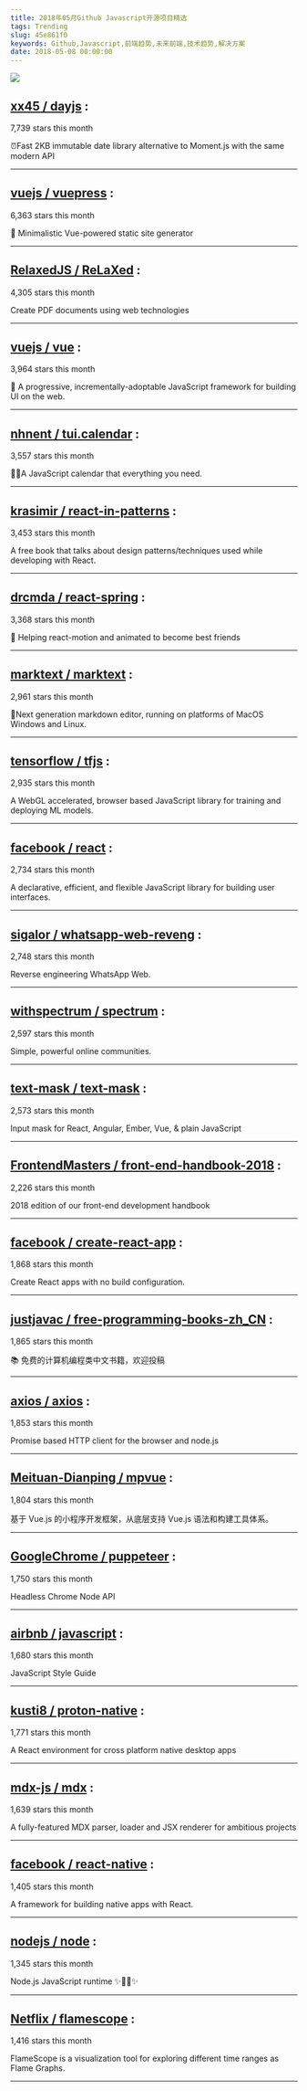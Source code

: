 ```yaml
---
title: 2018年05月Github Javascript开源项目精选
tags: Trending
slug: 45e861f0
keywords: Github,Javascript,前端趋势,未来前端,技术趋势,解决方案
date: 2018-05-08 00:00:00
---
```

![](https://static.alili.tech/images/github_15.png)
##   [xx45 / dayjs](https://github.com/xx45/dayjs) : 
 
7,739 stars this month

⏰Fast 2KB immutable date library alternative to Moment.js with the same modern API 

---
##   [vuejs / vuepress](https://github.com/vuejs/vuepress) : 
 
6,363 stars this month

📝 Minimalistic Vue-powered static site generator 

---
##   [RelaxedJS / ReLaXed](https://github.com/RelaxedJS/ReLaXed) : 
 
4,305 stars this month

Create PDF documents using web technologies 

---
##   [vuejs / vue](https://github.com/vuejs/vue) : 
 
3,964 stars this month

🖖 A progressive, incrementally-adoptable JavaScript framework for building UI on the web. 

---
##   [nhnent / tui.calendar](https://github.com/nhnent/tui.calendar) : 
 
3,557 stars this month

🍞📅A JavaScript calendar that everything you need. 

---
##   [krasimir / react-in-patterns](https://github.com/krasimir/react-in-patterns) : 
 
3,453 stars this month

A free book that talks about design patterns/techniques used while developing with React. 

---
##   [drcmda / react-spring](https://github.com/drcmda/react-spring) : 
 
3,368 stars this month

🙌 Helping react-motion and animated to become best friends 

---
##   [marktext / marktext](https://github.com/marktext/marktext) : 
 
2,961 stars this month

📝Next generation markdown editor, running on platforms of MacOS Windows and Linux. 

---
##   [tensorflow / tfjs](https://github.com/tensorflow/tfjs) : 
 
2,935 stars this month

A WebGL accelerated, browser based JavaScript library for training and deploying ML models. 

---
##   [facebook / react](https://github.com/facebook/react) : 
 
2,734 stars this month

A declarative, efficient, and flexible JavaScript library for building user interfaces. 

---
##   [sigalor / whatsapp-web-reveng](https://github.com/sigalor/whatsapp-web-reveng) : 
 
2,748 stars this month

Reverse engineering WhatsApp Web. 

---
##   [withspectrum / spectrum](https://github.com/withspectrum/spectrum) : 
 
2,597 stars this month

Simple, powerful online communities. 

---
##   [text-mask / text-mask](https://github.com/text-mask/text-mask) : 
 
2,573 stars this month

Input mask for React, Angular, Ember, Vue, & plain JavaScript 

---
##   [FrontendMasters / front-end-handbook-2018](https://github.com/FrontendMasters/front-end-handbook-2018) : 
 
2,226 stars this month

2018 edition of our front-end development handbook 

---
##   [facebook / create-react-app](https://github.com/facebook/create-react-app) : 
 
1,868 stars this month

Create React apps with no build configuration. 

---
##   [justjavac / free-programming-books-zh_CN](https://github.com/justjavac/free-programming-books-zh_CN) : 
 
1,865 stars this month

📚 免费的计算机编程类中文书籍，欢迎投稿 

---
##   [axios / axios](https://github.com/axios/axios) : 
 
1,853 stars this month

Promise based HTTP client for the browser and node.js 

---
##   [Meituan-Dianping / mpvue](https://github.com/Meituan-Dianping/mpvue) : 
 
1,804 stars this month

基于 Vue.js 的小程序开发框架，从底层支持 Vue.js 语法和构建工具体系。 

---
##   [GoogleChrome / puppeteer](https://github.com/GoogleChrome/puppeteer) : 
 
1,750 stars this month

Headless Chrome Node API 

---
##   [airbnb / javascript](https://github.com/airbnb/javascript) : 
 
1,680 stars this month

JavaScript Style Guide 

---
##   [kusti8 / proton-native](https://github.com/kusti8/proton-native) : 
 
1,771 stars this month

A React environment for cross platform native desktop apps 

---
##   [mdx-js / mdx](https://github.com/mdx-js/mdx) : 
 
1,639 stars this month

A fully-featured MDX parser, loader and JSX renderer for ambitious projects 

---
##   [facebook / react-native](https://github.com/facebook/react-native) : 
 
1,405 stars this month

A framework for building native apps with React. 

---
##   [nodejs / node](https://github.com/nodejs/node) : 
 
1,345 stars this month

Node.js JavaScript runtime ✨🐢🚀✨ 

---
##   [Netflix / flamescope](https://github.com/Netflix/flamescope) : 
 
1,416 stars this month

FlameScope is a visualization tool for exploring different time ranges as Flame Graphs. 

---

